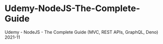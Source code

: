 # Udemy-NodeJS-The-Complete-Guide
 Udemy - NodeJS - The Complete Guide (MVC, REST APIs, GraphQL, Deno) 2021-11
